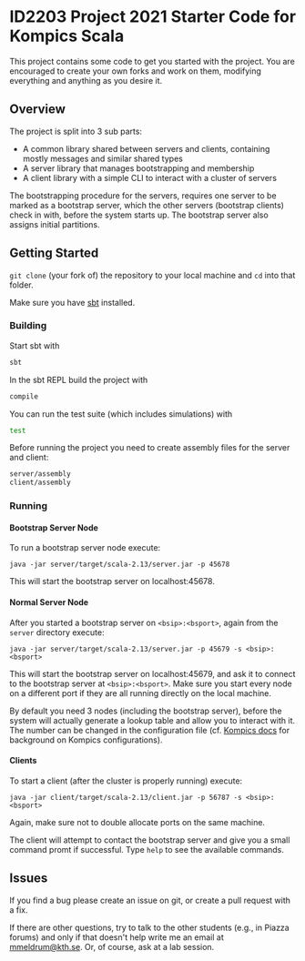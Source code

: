 # ID2203 Project 2021 Starter Code for Kompics Scala

This project contains some code to get you started with the project.
You are encouraged to create your own forks and work on them, modifying everything and anything as you desire it.

## Overview

The project is split into 3 sub parts:

- A common library shared between servers and clients, containing mostly messages and similar shared types
- A server library that manages bootstrapping and membership
- A client library with a simple CLI to interact with a cluster of servers

The bootstrapping procedure for the servers, requires one server to be marked as a bootstrap server, which the other servers (bootstrap clients) check in with, before the system starts up. The bootstrap server also assigns initial partitions.

## Getting Started

`git clone` (your fork of) the repository to your local machine and `cd` into that folder.

Make sure you have [sbt](https://www.scala-sbt.org/) installed.

### Building

Start sbt with

```bash
sbt
```

In the sbt REPL build the project with

```bash
compile
```

You can run the test suite (which includes simulations) with

```bash
test
```

Before running the project you need to create assembly files for the server and client:

```bash
server/assembly
client/assembly
```

### Running

#### Bootstrap Server Node
To run a bootstrap server node execute:

```
java -jar server/target/scala-2.13/server.jar -p 45678
```

This will start the bootstrap server on localhost:45678.

#### Normal Server Node
After you started a bootstrap server on `<bsip>:<bsport>`, again from the `server` directory execute:

```
java -jar server/target/scala-2.13/server.jar -p 45679 -s <bsip>:<bsport>
```
This will start the bootstrap server on localhost:45679, and ask it to connect to the bootstrap server at `<bsip>:<bsport>`.
Make sure you start every node on a different port if they are all running directly on the local machine.

By default you need 3 nodes (including the bootstrap server), before the system will actually generate a lookup table and allow you to interact with it.
The number can be changed in the configuration file (cf. [Kompics docs](http://kompics.github.io/current/tutorial/networking/basic/basic.html#cleanup-config-files-classmatchers-and-assembly) for background on Kompics configurations).

#### Clients
To start a client (after the cluster is properly running) execute:

```
java -jar client/target/scala-2.13/client.jar -p 56787 -s <bsip>:<bsport>
```

Again, make sure not to double allocate ports on the same machine.

The client will attempt to contact the bootstrap server and give you a small command promt if successful. Type `help` to see the available commands.

## Issues
If you find a bug please create an issue on git, or create a pull request with a fix.

If there are other questions, try to talk to the other students (e.g., in Piazza forums) and only if that doesn't help write me an email at <mmeldrum@kth.se>. Or, of course, ask at a lab session.

